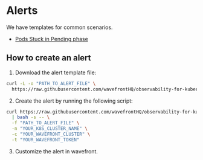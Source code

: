 # Alerts

We have templates for common scenarios.

* [Pods Stuck in Pending phase](templates/pods-stuck-in-pending.json.tmpl)

## How to create an alert

1. Download the alert template file:

```bash
curl -L -o "PATH_TO_ALERT_FILE" \
  https://raw.githubusercontent.com/wavefrontHQ/observability-for-kubernetes/main/docs/alerts/templates/<PATH_TO_ALERT_FILE>
```

2. Create the alert by running the following script:

```bash
curl https://raw.githubusercontent.com/wavefrontHQ/observability-for-kubernetes/main/docs/alerts/create-alert.sh \
  | bash -s -- \
  -f "PATH_TO_ALERT_FILE" \
  -n "YOUR_K8S_CLUSTER_NAME" \
  -c "YOUR_WAVEFRONT_CLUSTER" \
  -t "YOUR_WAVEFRONT_TOKEN"
```

3. Customize the alert in wavefront.
